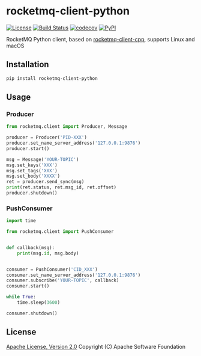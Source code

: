# rocketmq-client-python

[![License](https://img.shields.io/badge/license-Apache%202-4EB1BA.svg)](https://www.apache.org/licenses/LICENSE-2.0.html)
[![Build Status](https://travis-ci.org/apache/rocketmq-client-python.svg?branch=master)](https://travis-ci.org/apache/rocketmq-client-python)
[![codecov](https://codecov.io/gh/apache/rocketmq-client-python/branch/ctypes/graph/badge.svg)](https://codecov.io/gh/apache/rocketmq-client-python/branch/ctypes)
[![PyPI](https://img.shields.io/pypi/v/rocketmq-client-python.svg)](https://pypi.org/project/rocketmq-client-python)

RocketMQ Python client, based on [rocketmq-client-cpp](https://github.com/apache/rocketmq-client-cpp), supports Linux and macOS

## Installation

```bash
pip install rocketmq-client-python
```

## Usage

### Producer

```python
from rocketmq.client import Producer, Message

producer = Producer('PID-XXX')
producer.set_name_server_address('127.0.0.1:9876')
producer.start()

msg = Message('YOUR-TOPIC')
msg.set_keys('XXX')
msg.set_tags('XXX')
msg.set_body('XXXX')
ret = producer.send_sync(msg)
print(ret.status, ret.msg_id, ret.offset)
producer.shutdown()
```

### PushConsumer

```python
import time

from rocketmq.client import PushConsumer


def callback(msg):
    print(msg.id, msg.body)


consumer = PushConsumer('CID_XXX')
consumer.set_name_server_address('127.0.0.1:9876')
consumer.subscribe('YOUR-TOPIC', callback)
consumer.start()

while True:
    time.sleep(3600)

consumer.shutdown()

```

## License
[Apache License, Version 2.0](http://www.apache.org/licenses/LICENSE-2.0.html) Copyright (C) Apache Software Foundation

